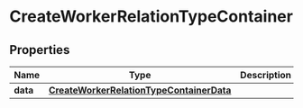 

# CreateWorkerRelationTypeContainer


## Properties

| Name | Type | Description | Notes |
|------------ | ------------- | ------------- | -------------|
|**data** | [**CreateWorkerRelationTypeContainerData**](CreateWorkerRelationTypeContainerData.md) |  |  [optional] |



